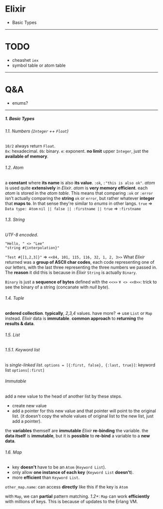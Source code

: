 # Elixir
* Basic Types

- - -
# TODO

* cheashet `iex`
* symbol table or atom table
- - -
# Q&A

* enums?
- - -

##### 1. Basic Types

###### 1.1. Numbers (`Integer` ++ `Float`)

`10/2` always return `Float`.  
`0x`: hexadecimal.
`0b`: binary.
`e`: exponent.
**no limit** upper `Integer`, just the **available of memory**.

###### 1.2. Atom
a **constant** where **its name** is also **its value**.
`:ok`, `:"this is also ok"`.
*atom* is used quite **extensively** in *Elixir*.
*atom* is **very memory efficient**. each *atom* is stored in the *atom table*. This means that comparing `:ok` or `:error` isn't actually comparing the **string** `ok` or `error`, but rather whatever **integer** that **maps to**. In that sense they're similar to *enums* in other langs.
`true` => `Data type: Atom`
`nil || false || :firstname || true` => `:firstname`

###### 1.3. String
*UTF-8 encoded*.
```
"Hello, " <> "Lee"
"string #{interpolation}"
```
`"Test #{[1,2,3]}"` => `<<84, 101, 115, 116, 32, 1, 2, 3>>`
What *Elixir* returned was a **group of ASCII char codes**, each code representing one of our letters, with the last three representing the three numbers we passed in.  
The **reason** it did this is because in *Elixir* `String` is actually `Binary`.

`Binary` is just a **sequence of bytes** defined with the `<<>>`
`¥ <> <<0>>`: trick to see the binary of a string (concanate with *null byte*).

###### 1.4. Tuple

**ordered collection**.
**typically**, *2,3,4* values. have more? => use `List` or `Map` instead.
*Elixir* data is **immutable**.
**common approach** to **returning** the **results & data**.

###### 1.5. List
###### 1.5.1. Keyword list
is *single-linked list*.
`options = [{:first, false}, {:last, true}]`: keyword list
`options[:first]`

###### Immutable

add a new value to the head of another list by these steps.
* create new value
* add a pointer for this new value and that pointer will point to the original list. (it doesn't copy the whole values of original list to the new list, just add a pointer).

the **variables** themself are **immutable**
*Elixir* **re-binding** the variable. the **data itself** is **immutable**, but it is **possible** to **re-bind** a variable to a **new data**.

###### 1.6. Map

* key **doesn't** have to be an `Atom` (`Keyword List`).
* only allow **one instance of each key** (`Keyword List` **doesn't**).
* more **efficient** than `Keyword List`.

`other_map.name`: can access **directly** like this if the key is `Atom`

with `Map`, we can **partial** pattern matching.
*1.2+*: `Map` can work **efficiently** with millions of keys. This is because of updates to the Erlang VM.








